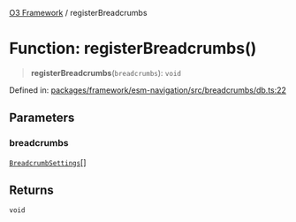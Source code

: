 [O3 Framework](../API.md) / registerBreadcrumbs

# Function: registerBreadcrumbs()

> **registerBreadcrumbs**(`breadcrumbs`): `void`

Defined in: [packages/framework/esm-navigation/src/breadcrumbs/db.ts:22](https://github.com/its-kios09/openmrs-esm-core/blob/main/packages/framework/esm-navigation/src/breadcrumbs/db.ts#L22)

## Parameters

### breadcrumbs

[`BreadcrumbSettings`](../interfaces/BreadcrumbSettings.md)[]

## Returns

`void`
